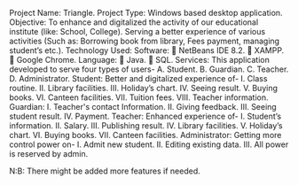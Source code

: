 Project Name: Triangle.
Project Type: Windows based desktop application.
Objective: 
To enhance and digitalized the activity of our educational institute (like: School, College). Serving a better experience of various activities (Such as: Borrowing book from library, Fees payment, managing student’s etc.).
Technology Used: 
		Software: 
	NetBeans IDE 8.2.
	XAMPP.
	Google Chrome.
Language:
	Java.
	SQL.
Services:
	This application developed to serve four types of users-
A.	Student.
B.	Guardian.
C.	Teacher.
D.	Administrator.
Student:
	Better and digitalized experience of-
I.	Class routine.
II.	Library facilities.
III.	Holiday’s chart.
IV.	Seeing result.
V.	Buying books.
VI.	Canteen facilities.
VII.	Tuition fees.
VIII.	Teacher information.
Guardian:
I.	Teacher's contact Information.
II.	Giving feedback.
III.	Seeing student result.
IV.	Payment.
	Teacher:
Enhanced experience of-
I.	Student’s information.
II.	Salary.
III.	Publishing result.
IV.	Library facilities.
V.	Holiday’s chart.
VI.	Buying books.
VII.	Canteen facilities.
Administrator:
	Getting more control power on-
I.	Admit new student.
II.	Editing existing data.
III.	All power is reserved by admin.

N:B: There might be added more features if needed.
